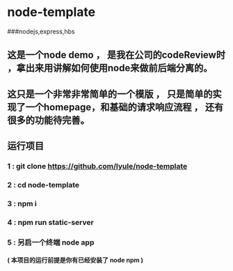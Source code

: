 # node-template
###nodejs,express,hbs

## 这是一个node demo ， 是我在公司的codeReview时 ，拿出来用讲解如何使用node来做前后端分离的。

## 这只是一个非常非常简单的一个模版 ， 只是简单的实现了一个homepage，和基础的请求响应流程 ， 还有很多的功能待完善。

## 运行项目 

###  1 : git clone https://github.com/lyule/node-template
###  2 : cd node-template
###  3 : npm i
###  4 : npm run static-server
###  5 : 另启一个终端 node app

#### ( 本项目的运行前提是你有已经安装了 node  npm )